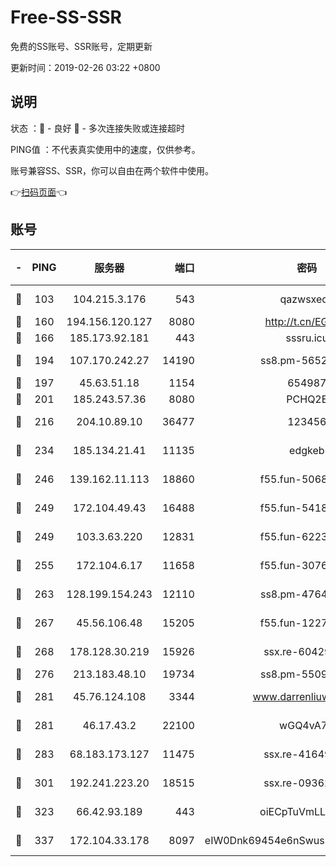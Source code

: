 # Free-SS-SSR

免费的SS账号、SSR账号，定期更新

更新时间：2019-02-26 03:22 +0800

## 说明

状态     ：🙂 - 良好 🙁 - 多次连接失败或连接超时

PING值   ：不代表真实使用中的速度，仅供参考。

账号兼容SS、SSR，你可以自由在两个软件中使用。

👉[扫码页面](https://liesauer.github.io/free-ss-ssr.github.io/)👈

## 账号

|-|PING|服务器|端口|密码|加密方式|区域|
|:----:|:----:|:-----:|-----:|:----:|:----:|:----:|
|🙂|103|104.215.3.176|543|qazwsxedc|aes-256-gcm|JP|
|🙂|160|194.156.120.127|8080|http://t.cn/EGJIyrl|rc4-md5|RU|
|🙂|166|185.173.92.181|443|sssru.icu|rc4-md5|RU|
|🙂|194|107.170.242.27|14190|ss8.pm-56526890|aes-256-cfb|US|
|🙂|197|45.63.51.18|1154|654987|chacha20|US|
|🙂|201|185.243.57.36|8080|PCHQ2E|rc4-md5|US|
|🙂|216|204.10.89.10|36477|123456|aes-256-cfb|US|
|🙂|234|185.134.21.41|11135|edgkeb|aes-256-cfb|GB|
|🙂|246|139.162.11.113|18860|f55.fun-50686264|aes-256-cfb|SG|
|🙂|249|172.104.49.43|16488|f55.fun-54186310|aes-256-cfb|SG|
|🙂|249|103.3.63.220|12831|f55.fun-62237207|aes-256-cfb|SG|
|🙂|255|172.104.6.17|11658|f55.fun-30764636|aes-256-cfb|US|
|🙂|263|128.199.154.243|12110|ss8.pm-47641220|aes-256-cfb|SG|
|🙂|267|45.56.106.48|15205|f55.fun-12278228|aes-256-cfb|US|
|🙂|268|178.128.30.219|15926|ssx.re-60429787|aes-256-cfb|SG|
|🙂|276|213.183.48.10|19734|ss8.pm-55096385|rc4-md5|RU|
|🙂|281|45.76.124.108|3344|www.darrenliuwei.com|aes-256-cfb|AU|
|🙂|281|46.17.43.2|22100|wGQ4vA7D|aes-256-gcm|RU|
|🙂|283|68.183.173.127|11475|ssx.re-41649202|aes-256-cfb|US|
|🙂|301|192.241.223.20|18515|ssx.re-09362839|aes-256-cfb|US|
|🙂|323|66.42.93.189|443|oiECpTuVmLLxk4Ts|aes-256-cfb|US|
|🙂|337|172.104.33.178|8097|eIW0Dnk69454e6nSwuspv9DmS201tQ0D|aes-256-cfb|SG|

